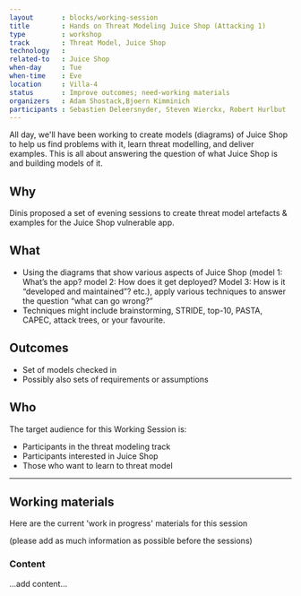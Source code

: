 ```yaml
---
layout       : blocks/working-session
title        : Hands on Threat Modeling Juice Shop (Attacking 1)
type         : workshop
track        : Threat Model, Juice Shop
technology   :
related-to   : Juice Shop
when-day     : Tue
when-time    : Eve
location     : Villa-4
status       : Improve outcomes; need-working materials
organizers   : Adam Shostack,Bjoern Kimminich
participants : Sebastien Deleersnyder, Steven Wierckx, Robert Hurlbut
---
```


All day, we'll have been working to create models (diagrams) of Juice Shop to help us find problems with it, learn threat modelling, and deliver examples.  This is all about answering the question of what Juice Shop is and building models of it.

## Why

Dinis proposed a set of evening sessions to create threat model artefacts & examples for the Juice Shop vulnerable app.

## What

- Using the diagrams that show various aspects of Juice Shop (model 1: What’s the app? model 2: How does it get deployed? Model 3: How is it “developed and maintained”? etc.), apply various techniques to answer the question “what can go wrong?”
- Techniques might include brainstorming, STRIDE, top-10, PASTA, CAPEC, attack trees, or your favourite.

## Outcomes

- Set of models checked in  
- Possibly also sets of requirements or assumptions

## Who

The target audience for this Working Session is:

- Participants in the threat modeling track
- Participants interested in Juice Shop
- Those who want to learn to threat model

--- 

## Working materials

Here are the current 'work in progress' materials for this session 

(please add as much information as possible before the sessions)

### Content

...add content...
